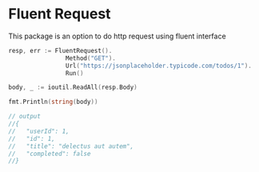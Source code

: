 # Fluent Request

This package is an option to do http request using fluent interface

``` go
resp, err := FluentRequest().
                Method("GET").
                Url("https://jsonplaceholder.typicode.com/todos/1").
                Run()

body, _ := ioutil.ReadAll(resp.Body)

fmt.Println(string(body))

// output
//{
//   "userId": 1,
//   "id": 1,
//   "title": "delectus aut autem",
//   "completed": false
//}
```

